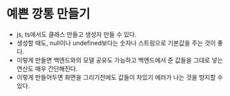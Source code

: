 # 예쁜 깡통 만들기

- js, ts에서도 클래스 만들고 생성자 만들 수 있다.
- 생성할 때도, null이나 undefined보다는 숫자나 스트링으로 기본값을 주는 것이 좋다.
- 이렇게 만들면 백엔드와의 모델 공유도 가능하고 백엔드에서 준 값들을 그대로 넣는 연산도 매우 간단해진다.
- 이렇게 만들어두면 화면을 그리기전에도 값들이 차있기 에러가 나는 것을 방지할 수 있다.

